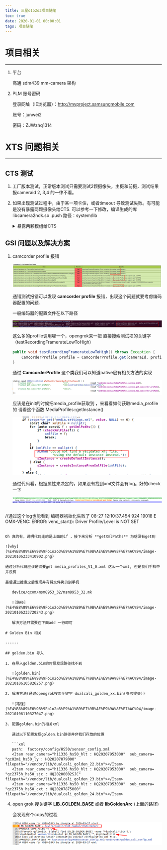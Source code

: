 ```yaml
---
title: 三星o1o2o3项目随笔
toc: true
date: 2020-01-01 00:00:01
tags: 项目随笔
---
```


# 项目相关

------

1. 平台

   高通 sdm439 mm-camera 架构

2. PLM 账号密码 

   登录网址（IE浏览器）：http://myproject.samsungmobile.com

   账号：junwei2

   密码：ZJWzhq1314

# XTS 问题相关

------

## CTS 测试

1. 工厂版本测试，正常版本测试只需要测试2颗摄像头，主摄和前摄，测试结果报cameraid 2, 3,4 的一律不看。

2. 如果出现测试过程中，由于某一项卡住，或者timeout 导致测试失败。有可能是没有暴露两颗摄像头给CTS. 可以参考一下修改，编译生成的库libcamera2ndk.so .push 路径：system/lib

   <details>
   <summary>暴露两颗模组给CTS</summary>

   ```c++
   //frameworks/av/camera/ndk/impl/ACameraManager.cpp
   camera_status_t
   ACameraManager::getCameraIdList(ACameraIdList** cameraIdList) {
       Mutex::Autolock _l(mLock);
   
       std::vector<String8> idList;
       CameraManagerGlobal::getInstance().getCameraIdList(&idList);
   
       int numCameras = idList.size();
       ACameraIdList *out = new ACameraIdList;
       if (!out) {
           ALOGE("Allocate memory for ACameraIdList failed!");
           return ACAMERA_ERROR_NOT_ENOUGH_MEMORY;
       }
       //这里强制暴露2颗模组给 CTS
       //Expose two cameras fot CTS tests begin by zangyufei@huaqin.com
       if(numCameras > 2)
       {
           numCameras = 2;
           ALOGE("Expose two cameras numCameras %d",numCameras);
       }
       //Expose two cameras fot CTS tests end by zangyufei@huaqin.com
       out->numCameras = numCameras;
       out->cameraIds = new const char*[numCameras];
       if (!out->cameraIds) {
           ALOGE("Allocate memory for ACameraIdList failed!");
           deleteCameraIdList(out);
           return ACAMERA_ERROR_NOT_ENOUGH_MEMORY;
       }
       for (int i = 0; i < numCameras; i++) {
           const char* src = idList[i].string();
           size_t dstSize = strlen(src) + 1;
           char* dst = new char[dstSize];
           if (!dst) {
               ALOGE("Allocate memory for ACameraIdList failed!");
               deleteCameraIdList(out);
               return ACAMERA_ERROR_NOT_ENOUGH_MEMORY;
           }
           strlcpy(dst, src, dstSize);
           out->cameraIds[i] = dst;
       }
       *cameraIdList = out;
       return ACAMERA_OK;
   }
   ```

   </details>

## GSI 问题以及解决方案

1. camcorder profile 报错

   ![测试FAIL项](%E4%B8%89%E6%98%9Fo1o2o3%E9%A1%B9%E7%9B%AE%E9%9A%8F%E7%AC%94/image-20210106225748825.png)

   通错测试报错可以发现 **camcorder profile** 报错，出现这个问题就要考虑编码器配置的问题.

   一般编码器的配置文件在以下路径

   ![media_profiles](%E4%B8%89%E6%98%9Fo1o2o3%E9%A1%B9%E7%9B%AE%E9%9A%8F%E7%AC%94/image-20210106230301536.png)

   这么多的profile调用哪一个，opengrok来一把 直接搜索测试项的关键字 （testRecordingFramerateLowToHigh）

   ```java
   public void testRecordingFramerateLowToHigh() throws Exception {
       CamcorderProfile profile = CamcorderProfile.get(cameraId, profileId);  //获取media profile
   }
   ```

   通过 **CamcorderProfile** 这个类我们可以知道native层有相关方法的实现

   ![native实现层](%E4%B8%89%E6%98%9Fo1o2o3%E9%A1%B9%E7%9B%AE%E9%9A%8F%E7%AC%94/image-20210106232102892.png)

   应该是在init的时候把media_profile获取到 ，来看看如何获取media_profile的 请看这个函数 MediaProfiles::getInstance()

   ![get media profile](%E4%B8%89%E6%98%9Fo1o2o3%E9%A1%B9%E7%9B%AE%E9%9A%8F%E7%AC%94/image-20210106232717517.png)

   通过代码看，根据属性来决定的，如果没有找到xml文件会有log。好的check一下

   ![log](%E4%B8%89%E6%98%9Fo1o2o3%E9%A1%B9%E7%9B%AE%E9%9A%8F%E7%AC%94/image-20210106232855018.png)

   ```verilog
//通过这个log也能看到 编码器初始化失败了
   08-27 12:10:37.454 924 19018 E OMX-VENC: ERROR: venc_start(): Driver Profile/Level is NOT SET
```
   
Oh 真的有，说明代码走的是上面的if ，接下来分析 **getXmlPaths** 为啥没有get到
   
![why](%E4%B8%89%E6%98%9Fo1o2o3%E9%A1%B9%E7%9B%AE%E9%9A%8F%E7%AC%94/image-20210106233410902.png)
   
通过分析代码应该是需要get media_profiles_V1_0.xml 这么一个xml, 但是我们手机中并没有
   
最后通过搜索之后发现并有将文件拷贝到手机
   
   device/qcom/msm8953_32/msm8953_32.mk
   
   ![路径](%E4%B8%89%E6%98%9Fo1o2o3%E9%A1%B9%E7%9B%AE%E9%9A%8F%E7%AC%94/image-20210106233720243.png)
   
   解决方法只需要在下面add 一行即可

# Golden Bin 相关

------

## golden.bin 导入

1. 在导入golden.bin的时候发现路径找不到

   ![golden.bin](%E4%B8%89%E6%98%9Fo1o2o3%E9%A1%B9%E7%9B%AE%E9%9A%8F%E7%AC%94/image-20210106105826257.png)

2. 解决方法(通过opengrok搜索关键字 dualcali_golden_xx.bin(参考提交))

   ![路径](%E4%B8%89%E6%98%9Fo1o2o3%E9%A1%B9%E7%9B%AE%E9%9A%8F%E7%AC%94/image-20210106110327047.png)

3. 配置golden.bin的相关xml

   通过以下配置发现golden.bin路径并非我们存放的位置

   ```xml
   path:  factory/config/HS50/sensor_config.xml
   <Item rear_camera="hi1336_hs50_hlt : HQ20207953000"  sub_camera= "gc02m1_hs50_ly : HQ20207879000" filepath="/vendor/lib/dualcali_golden_22.bin"></Item>
   <Item rear_camera="hi1336_hs50_hlt : HQ20207953000"  sub_camera= "gc2375h_hs50_sjc : HQ20200002SJC" filepath="/vendor/lib/dualcali_golden_23.bin"></Item>
   <Item rear_camera="hi1336_hs50_hlt : HQ20207953000"  sub_camera= "gc2375h_hs50_cxt : HQ20207875000" filepath="/vendor/lib/dualcali_golden_24.bin"></Item>
   ```

4. open grok 搜关键字 **LIB_GOLDEN_BASE** 或者 **libGoldenArc** (上面的路径)

   会发现有个copy的过程

   ![golden文件拷贝](%E4%B8%89%E6%98%9Fo1o2o3%E9%A1%B9%E7%9B%AE%E9%9A%8F%E7%AC%94/image-20210106114048797.png)

